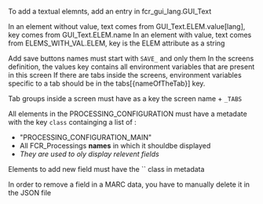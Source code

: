 To add a textual elemnts, add an entry in fcr_gui_lang.GUI_Text

In an element without value, text comes from GUI_Text.ELEM.value[lang], key comes from GUI_Text.ELEM.name
In an element with value, text comes from ELEMS_WITH_VAL.ELEM, key is the ELEM attribute as a string

Add save buttons names must start with `SAVE_` and only them
In the screens definition, the values key contains all environment variables that are present in this screen
If there are tabs inside the screens, environment variables specific to a tab should be in the tabs[{nameOfTheTab}] key.

Tab groups inside a screen must have as a key the screen name + `_TABS`

All elements in the PROCESSING_CONFIGURATION must have a metadate with the key `class` containging a list of :

* "PROCESSING_CONFIGURATION_MAIN"
* All FCR_Processings __names__ in which it shouldbe displayed
* _They are used to oly display relevent fields_

Elements to add new field must have the `` class in metadata

In order to remove a field in a MARC data, you have to manually delete it in the JSON file